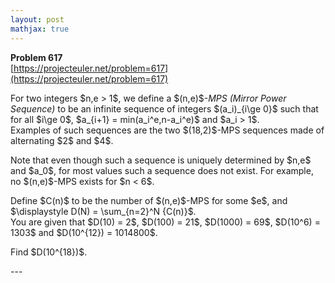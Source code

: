```yaml
---
layout: post
mathjax: true
---
```

**Problem 617**  
[https://projecteuler.net/problem=617](https://projecteuler.net/problem=617)

<p>For two integers $n,e &gt; 1$, we define a $(n,e)$-<i>MPS (Mirror Power Sequence)</i> to be an infinite sequence of integers $(a_i)_{i\ge 0}$ such that for all $i\ge 0$, $a_{i+1} = min(a_i^e,n-a_i^e)$ and $a_i &gt; 1$.<br /> Examples of such sequences are the two $(18,2)$-MPS sequences made of alternating $2$ and $4$.</p>

<p>Note that even though such a sequence is uniquely determined by $n,e$ and $a_0$, for most values such a sequence does not exist. For example, no $(n,e)$-MPS exists for $n &lt; 6$.</p>

<p>Define $C(n)$ to be the number of $(n,e)$-MPS for some $e$, and $\displaystyle D(N) = \sum_{n=2}^N {C(n)}$.
<br />You are given that $D(10) = 2$, $D(100) = 21$, $D(1000) = 69$, $D(10^6) = 1303$ and $D(10^{12}) = 1014800$.</p>
 
<p>Find $D(10^{18})$.</p>
---
